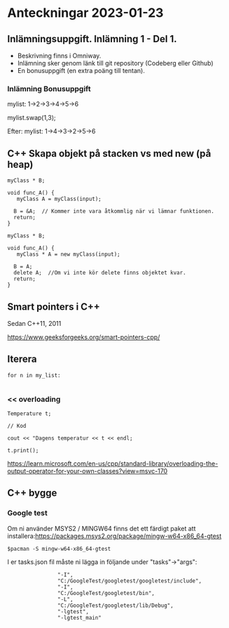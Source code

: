# Anteckningar 2023-01-23

## Inlämningsuppgift. Inlämning 1 - Del 1.
 
 - Beskrivning finns i Omniway.
 - Inlämning sker genom länk till git repository (Codeberg eller Github)
 - En bonusuppgift (en extra poäng till tentan).

### Inlämning Bonusuppgift 

mylist: 1->2->3->4->5->6

mylist.swap(1,3);

Efter:
mylist: 1->4->3->2->5->6


## C++ Skapa objekt på stacken vs med new (på heap) 

```
myClass * B;

void func_A() {
   myClass A = myClass(input);

  B = &A;  // Kommer inte vara åtkommlig när vi lämnar funktionen.
  return; 
}
```

```
myClass * B;

void func_A() {
   myClass * A = new myClass(input);

  B = A;
  delete A;  //Om vi inte kör delete finns objektet kvar.
  return; 
}
```

## Smart pointers i C++
Sedan C++11, 2011

https://www.geeksforgeeks.org/smart-pointers-cpp/

## Iterera

```
for n in my_list:
  
```

### << overloading

```
Temperature t;

// Kod

cout << "Dagens temperatur << t << endl;

t.print();
```

https://learn.microsoft.com/en-us/cpp/standard-library/overloading-the-output-operator-for-your-own-classes?view=msvc-170


## C++ bygge

### Google test

Om ni använder MSYS2 / MINGW64 finns det ett färdigt paket att installera:https://packages.msys2.org/package/mingw-w64-x86_64-gtest

```
$pacman -S mingw-w64-x86_64-gtest
```

I er tasks.json fil måste ni lägga in följande under "tasks"->"args":

```
                "-I",
                "C:/GoogleTest/googletest/googletest/include",
                "-I",
                "C:/GoogleTest/googletest/bin",
                "-L",
                "C:/GoogleTest/googletest/lib/Debug",
                "-lgtest",
                "-lgtest_main"
```
<!--
### CMake

Öppna MSYS MINGW64. Installera följande:

```
pacman -S mingw-w64-x86_64-cmake
pacman -S ninja
```

Installera CMake extension i Visual studio code.
-->